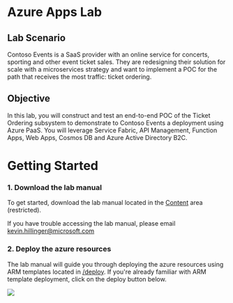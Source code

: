 # Azure Apps Lab

## Lab Scenario
Contoso Events is a SaaS provider with an online service for concerts, sporting and other event ticket sales. They are redesigning their solution for scale with a microservices strategy and want to implement a POC for the path that receives the most traffic: ticket ordering.

## Objective
In this lab, you will construct and test an end-to-end POC of the Ticket Ordering subsystem to demonstrate to Contoso Events a deployment using Azure PaaS. You will leverage Service Fabric, API Management, Function Apps, Web Apps, Cosmos DB and Azure Active Directory B2C. 


# Getting Started

### 1. Download the lab manual
To get started, download the lab manual located in the [Content](https://microsoft-my.sharepoint.com/:f:/p/kehilli/Eg-rrv26QYlBvFIbQTjy7LgB-6c1JX7VYwLPv-kJQWH5vg) area (restricted).

If you have trouble accessing the lab manual, please email [kevin.hillinger@microsoft.com](mailto:kevin.hillinger@microsoft.com)

### 2. Deploy the azure resources
The lab manual will guide you through deploying the azure resources using ARM templates located in [/deploy](https://github.com/kevinhillinger/azure-apps-lab/tree/master/deploy). If you're already familiar with ARM template deployment, click on the deploy button below.

<a href="https://portal.azure.com/#create/Microsoft.Template/uri/https%3A%2F%2Fraw.githubusercontent.com%2Fkevinhillinger%2Fazure-apps-lab%2Fmaster%2Fdeploy%2F__azuredeploy.json" target="_blank">
    <img src="http://azuredeploy.net/deploybutton.png"/>
</a>